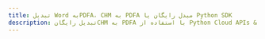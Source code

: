 ---title: تبدیل Word بهPDFA، CHM به PDFA مبدل رایگان یا Python SDKdescription: تبدیل رایگانCHM به PDFA با استفاده از Python Cloud APIs & SDK. همچنین اسناد Microsoft Word و OpenOffice را در Cloud ایجاد، ویرایش و رندر کنید.---